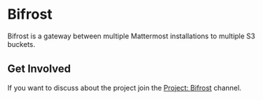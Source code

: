 # Bifrost

Bifrost is a gateway between multiple Mattermost installations to multiple S3 buckets.

## Get Involved

If you want to discuss about the project join the [Project: Bifrost](https://community.mattermost.com/core/channels/project-s3-proxy) channel.
